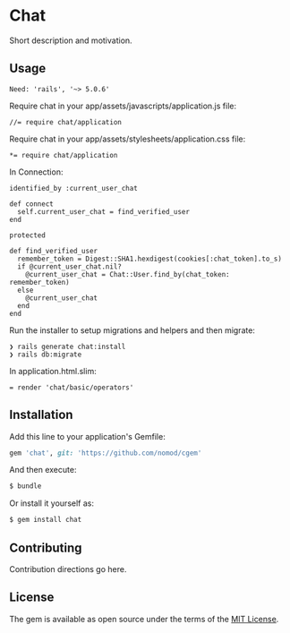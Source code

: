 # Chat
Short description and motivation.

## Usage

    Need: 'rails', '~> 5.0.6'

Require chat in your app/assets/javascripts/application.js file:

    //= require chat/application

Require chat in your app/assets/stylesheets/application.css file:
    
    *= require chat/application

In Connection:

    identified_by :current_user_chat

    def connect
      self.current_user_chat = find_verified_user
    end

    protected

    def find_verified_user
      remember_token = Digest::SHA1.hexdigest(cookies[:chat_token].to_s)
      if @current_user_chat.nil?
        @current_user_chat = Chat::User.find_by(chat_token: remember_token)
      else
        @current_user_chat
      end
    end

Run the installer to setup migrations and helpers and then migrate:

    ❯ rails generate chat:install
    ❯ rails db:migrate
    
In application.html.slim:
    
    = render 'chat/basic/operators'

## Installation
Add this line to your application's Gemfile:

```ruby
gem 'chat', git: 'https://github.com/nomod/cgem'
```

And then execute:
```bash
$ bundle
```

Or install it yourself as:
```bash
$ gem install chat
```

## Contributing
Contribution directions go here.

## License
The gem is available as open source under the terms of the [MIT License](http://opensource.org/licenses/MIT).
